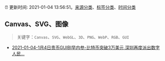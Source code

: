 :alarm_clock: 更新时间: 2021-01-04 13:56:51。[来源分类](../README.md)、[标签分类](../TAGS.md)、[时间分类](../TIMELINE.md)

## Canvas、SVG、图像


> 关键字：`Canvas`、`SVG`、`WebGL`、`3D`、`PNG`、`WebP`、`RGB`、`GUI`



- [2021-01-04-1月4日贵币GUIBI早内参-比特币突破3万美元,深圳再度派出数字人民...](https://sec.thief.one/article_content?a_id=f40967e553afe63c4c2b0e882679bdbe) 